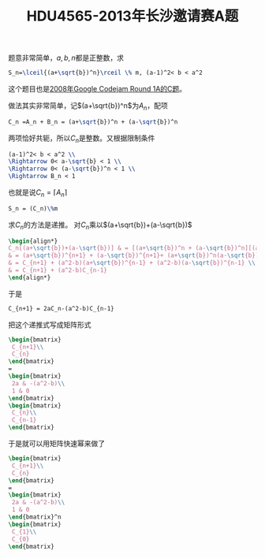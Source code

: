 ﻿---
title: HDU4565-2013年长沙邀请赛A题
layout: post
tags: ['public', 'post', 'algorithm', 'ACM/ICPC']
keywords: ['2013年长沙邀请赛', '矩阵乘法' ]
mathjax: true
time: 2013-06-02 22:35
---


题意非常简单，$a,b,n$都是正整数，求
``` latex
S_n=\lceil{(a+\sqrt{b})^n}\rceil \% m, (a-1)^2< b < a^2
```

这个题目也是[2008年Google Codejam Round 1A的C题](https://code.google.com/codejam/contest/32016/dashboard#s=p2)。

做法其实非常简单，记$(a+\sqrt{b})^n$为$A_n$，配项
``` latex
C_n =A_n + B_n = (a+\sqrt{b})^n + (a-\sqrt{b})^n
```

两项恰好共轭，所以$C_n$是整数。又根据限制条件
``` latex
(a-1)^2< b < a^2 \\
\Rightarrow 0< a-\sqrt{b} < 1 \\
\Rightarrow 0< (a-\sqrt{b})^n < 1 \\
\Rightarrow B_n < 1
```

也就是说$C_n=\lceil{A_n}\rceil$
``` latex
S_n = (C_n)\%m
```

求$C_n$的方法是递推。 对$C_n$乘以$(a+\sqrt{b})+(a-\sqrt{b})$
``` latex
\begin{align*}
C_n[(a+\sqrt{b})+(a-\sqrt{b})] & = [(a+\sqrt{b})^n + (a-\sqrt{b})^n][(a+\sqrt{b})+(a-\sqrt{b})] \\
& = (a+\sqrt{b})^{n+1} + (a-\sqrt{b})^{n+1}+ (a+\sqrt{b})^n(a-\sqrt{b})+(a-\sqrt{b})^n(a+\sqrt{b}) \\
& = C_{n+1} + (a^2-b)(a+\sqrt{b})^{n-1} + (a^2-b)(a-\sqrt{b})^{n-1} \\
& = C_{n+1} + (a^2-b)C_{n-1}
\end{align*}
```

于是
``` latex
C_{n+1} = 2aC_n-(a^2-b)C_{n-1}
```

把这个递推式写成矩阵形式
``` latex
\begin{bmatrix}
 C_{n+1}\\ 
 C_{n}
\end{bmatrix}
=
\begin{bmatrix}
 2a & -(a^2-b)\\ 
 1 & 0
\end{bmatrix}
\begin{bmatrix}
 C_{n}\\ 
 C_{n-1}
\end{bmatrix}
```

于是就可以用矩阵快速幂来做了
``` latex
\begin{bmatrix}
 C_{n+1}\\ 
 C_{n}
\end{bmatrix}
=
\begin{bmatrix}
 2a & -(a^2-b)\\ 
 1 & 0
\end{bmatrix}^n
\begin{bmatrix}
 C_{1}\\ 
 C_{0}
\end{bmatrix}
```

